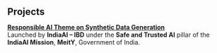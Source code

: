 <h2 style="margin: 60px 0px 10px;">Projects</h2>


<p><strong><a href="https://indiaai.gov.in/news/selected-projects-for-responsible-ai-themed-projects-under-safe-trusted-ai-pillar" target="_blank"> Responsible AI Theme on Synthetic Data Generation</a></strong><br>
Launched by <strong>IndiaAI – IBD</strong> under the <strong>Safe and Trusted AI</strong> pillar of the <strong>IndiaAI Mission</strong>, <strong>MeitY</strong>, Government of India.<br>
</p>
